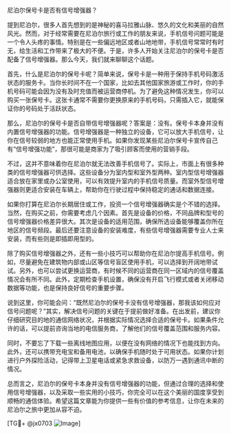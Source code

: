 尼泊尔保号卡是否有信号增强器？

提到尼泊尔，很多人首先想到的是神秘的喜马拉雅山脉、悠久的文化和美丽的自然风光。然而，对于经常需要在尼泊尔旅行或工作的朋友来说，手机信号问题可能是一个令人头疼的事情。特别是在一些偏远地区或者山地地带，手机信号常常时有时无，给生活和工作带来了极大的不便。于是，许多人开始关注尼泊尔的保号卡是否配备了信号增强器。那么今天，我们就来聊聊这个话题。

首先，什么是尼泊尔的保号卡呢？简单来说，保号卡是一种用于保持手机号码激活状态的服务卡。当你长时间不在一个国家，比如去其他国家旅游或工作时，你的手机号码可能会因为没有及时充值而被运营商停机。为了避免这种情况发生，你可以购买一张保号卡。这张卡通常不需要你更换原来的手机号码，只需插入它，就能保证你的号码处于活跃状态。

那么，尼泊尔的保号卡是否自带信号增强器呢？答案是：没有。保号卡本身并没有内置信号增强器的功能。信号增强器是一种独立的设备，它可以放大手机信号，让你在信号较弱的地方也能正常使用手机。如果你发现某些尼泊尔保号卡宣传自己有“信号增强功能”，那很可能是商家为了吸引顾客而使用的营销手段。

不过，这并不意味着你在尼泊尔就无法改善手机信号了。实际上，市面上有很多种类的信号增强器可供选择。这些设备分为室内型和室外型两种。室内型信号增强器适合放在家里或办公室使用，可以有效提升室内的手机信号质量。而室外型信号增强器则更适合安装在车辆上，帮助你在行驶过程中保持稳定的通话和数据连接。

如果你打算在尼泊尔长期居住或工作，投资一个信号增强器确实是个不错的选择。当然，在购买之前，你需要考虑几个因素。首先是设备的价格，不同品牌和型号的信号增强器价格差异很大。其次是设备的适用范围，确保所选设备能够覆盖你所在地区的信号频段。最后还要注意设备的安装难度，有些信号增强器需要专业人士来安装，而有些则是即插即用型的。

除了购买信号增强器之外，还有一些小技巧可以帮助你在尼泊尔提高手机信号。例如，尽量避免在建筑物内部或山区等信号盲区使用手机，可以选择到开阔地带试试。另外，也可以尝试更换运营商，有时候不同的运营商在同一区域内的信号覆盖情况会有所不同。此外，定期检查手机设置，确保没有开启飞行模式或者关闭移动数据等功能，也是保持良好信号的重要步骤。

说到这里，你可能会问：“既然尼泊尔的保号卡没有信号增强器，那我该如何应对信号问题呢？”其实，解决信号问题的关键在于提前做好准备。在出发前，建议你仔细研究目的地的通信网络状况，并根据实际情况选择合适的保号卡。如果条件允许的话，可以提前咨询当地的电信服务商，了解他们的信号覆盖范围和服务内容。

同时，不要忘了下载一些离线地图应用，以便在没有网络的情况下也能找到方向。此外，还可以携带充电宝和备用电池，以确保手机随时处于可用状态。如果你计划进行户外探险活动，记得带上卫星电话或紧急求救设备，以防万一遇到通讯中断的情况。

总而言之，尼泊尔的保号卡本身并没有信号增强器的功能，但通过合理的选择和使用信号增强器，以及采取一些实用的小技巧，你完全可以在这个美丽的国度享受到顺畅的通信体验。希望这篇文章能为你提供一些有价值的参考信息，让你在未来的尼泊尔之旅中更加从容不迫。

[TG💪+ @jx0703 ![Image](https://github.com/user-attachments/assets/dbca1d08-cadb-493c-b0ec-ad6f7a83f270)]